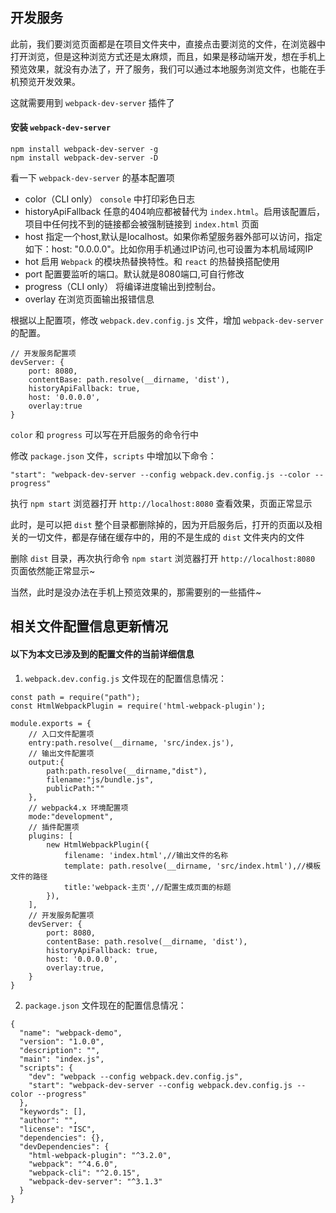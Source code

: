 ## 开发服务

此前，我们要浏览页面都是在项目文件夹中，直接点击要浏览的文件，在浏览器中打开浏览，但是这种浏览方式还是太麻烦，而且，如果是移动端开发，想在手机上预览效果，就没有办法了，开了服务，我们可以通过本地服务浏览文件，也能在手机预览开发效果。

这就需要用到 `webpack-dev-server` 插件了

#### 安装 `webpack-dev-server`

```
npm install webpack-dev-server -g
npm install webpack-dev-server -D
```

看一下 `webpack-dev-server` 的基本配置项


* color（CLI only） `console` 中打印彩色日志
* historyApiFallback 任意的404响应都被替代为 `index.html`。启用该配置后，项目中任何找不到的链接都会被强制链接到 `index.html` 页面
* host 指定一个host,默认是localhost。如果你希望服务器外部可以访问，指定如下：host: "0.0.0.0"。比如你用手机通过IP访问,也可设置为本机局域网IP
* hot 启用 `Webpack` 的模块热替换特性。和 `react` 的热替换搭配使用
* port 配置要监听的端口。默认就是8080端口,可自行修改
* progress（CLI only） 将编译进度输出到控制台。
* overlay 在浏览页面输出报错信息


根据以上配置项，修改 `webpack.dev.config.js` 文件，增加 `webpack-dev-server` 的配置。

```
// 开发服务配置项
devServer: {
    port: 8080,
    contentBase: path.resolve(__dirname, 'dist'),
    historyApiFallback: true,
    host: '0.0.0.0',
    overlay:true
}
```

`color` 和 `progress` 可以写在开启服务的命令行中

修改 `package.json` 文件，`scripts` 中增加以下命令：


```
"start": "webpack-dev-server --config webpack.dev.config.js --color --progress"
```

执行 `npm start` 浏览器打开 `http://localhost:8080` 查看效果，页面正常显示

此时，是可以把 `dist` 整个目录都删除掉的，因为开启服务后，打开的页面以及相关的一切文件，都是存储在缓存中的，用的不是生成的 `dist` 文件夹内的文件

删除 `dist` 目录，再次执行命令 `npm start` 浏览器打开 `http://localhost:8080` 页面依然能正常显示~

当然，此时是没办法在手机上预览效果的，那需要别的一些插件~


## 相关文件配置信息更新情况

#### 以下为本文已涉及到的配置文件的当前详细信息

1. `webpack.dev.config.js` 文件现在的配置信息情况：

```
const path = require("path");
const HtmlWebpackPlugin = require('html-webpack-plugin');

module.exports = {
    // 入口文件配置项
    entry:path.resolve(__dirname, 'src/index.js'),
    // 输出文件配置项
    output:{
        path:path.resolve(__dirname,"dist"),
        filename:"js/bundle.js",
        publicPath:""
    },
    // webpack4.x 环境配置项
    mode:"development",
    // 插件配置项
    plugins: [
        new HtmlWebpackPlugin({
            filename: 'index.html',//输出文件的名称
            template: path.resolve(__dirname, 'src/index.html'),//模板文件的路径
            title:'webpack-主页',//配置生成页面的标题
        }),
    ],
    // 开发服务配置项
    devServer: {
        port: 8080,
        contentBase: path.resolve(__dirname, 'dist'),
        historyApiFallback: true,
        host: '0.0.0.0',
        overlay:true,
    }
}
```

2. `package.json` 文件现在的配置信息情况：

```
{
  "name": "webpack-demo",
  "version": "1.0.0",
  "description": "",
  "main": "index.js",
  "scripts": {
    "dev": "webpack --config webpack.dev.config.js",
    "start": "webpack-dev-server --config webpack.dev.config.js --color --progress"
  },
  "keywords": [],
  "author": "",
  "license": "ISC",
  "dependencies": {},
  "devDependencies": {
    "html-webpack-plugin": "^3.2.0",
    "webpack": "^4.6.0",
    "webpack-cli": "^2.0.15",
    "webpack-dev-server": "^3.1.3"
  }
}
```